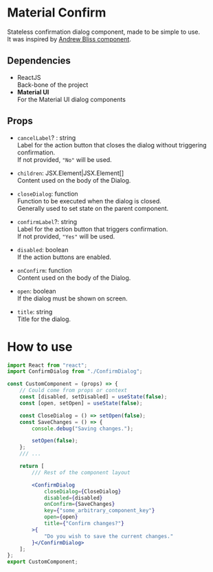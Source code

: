 # Material Confirm

Stateless confirmation dialog component, made to be simple to use.  
It was inspired by [Andrew Bliss component](https://medium.com/javascript-in-plain-english/creating-a-confirm-dialog-in-react-and-material-ui-3d7aaea1d799).



## Dependencies

* ReactJS  
	Back-bone of the project  
* **Material UI**  
	For the Material UI dialog components



## Props

* `cancelLabel`? : string  
Label for the action button that closes the dialog without triggering confirmation.  
If not provided, `"No"` will be used.

* `children`: JSX.Element|JSX.Element[]  
Content used on the body of the Dialog.

* `closeDialog`: function  
Function to be executed when the dialog is closed.  
Generally used to set state on the parent component.

* `confirmLabel`?: string  
Label for the action button that triggers confirmation.  
If not provided, `"Yes"` will be used.

* `disabled`: boolean  
If the action buttons are enabled.

* `onConfirm`: function  
Content used on the body of the Dialog.

* `open`: boolean  
If the dialog must be shown on screen.

* `title`: string  
Title for the dialog.



# How to use

```jsx
import React from "react";
import ConfirmDialog from "./ConfirmDialog";

const CustomComponent = (props) => {
	// Could come from props or context
	const [disabled, setDisabled] = useState(false);
	const [open, setOpen] = useState(false);

	const CloseDialog = () => setOpen(false);
	const SaveChanges = () => {
		console.debug("Saving changes.");

		setOpen(false);
	};
	/// ...

	return [
		/// Rest of the component layout

		<ConfirmDialog
			closeDialog={CloseDialog}
			disabled={disabled}
			onConfirm={SaveChanges}
			key={"some_arbitrary_component_key"}
			open={open}
			title={"Confirm changes?"}
		>{
			"Do you wish to save the current changes."
		}</ConfirmDialog>
	];
};
export CustomComponent;
```